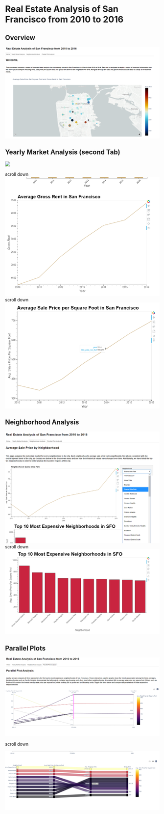 # Real Estate Analysis of San Francisco from 2010 to 2016

## Overview 

![Dashboard](My_images/map.png)

## Yearly Market Analysis (second Tab)

![](My_images/My_images/housing_units.png)

scroll down
![](My_images/gross_rent.png)
scroll down
![](My_images/sale_price.png)

## Neighborhood Analysis

![](My_images/neighborhoods.png)
scroll down
![](My_images/top_10.png)

## Parallel Plots

![](My_images/parallel_coordinates.png)

scroll down

![](My_images/parallel_categories.png)
